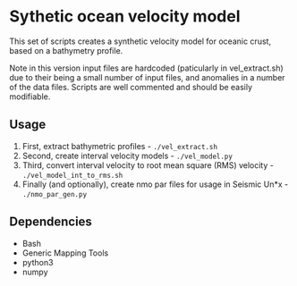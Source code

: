 # Sythetic ocean velocity model
This set of scripts creates a synthetic velocity model for oceanic crust, based on a bathymetry profile. 

Note in this version input files are hardcoded (paticularly in vel_extract.sh) due to their being a small number of input files, and anomalies in a number of the data files. Scripts are well commented and should be easily modifiable. 

## Usage
1. First, extract bathymetric profiles - `./vel_extract.sh`
2. Second, create interval velocity models - `./vel_model.py`
3. Third, convert interval velocity to root mean square (RMS) velocity - `./vel_model_int_to_rms.sh`
4. Finally (and optionally), create nmo par files for usage in Seismic Un*x - `./nmo_par_gen.py`

## Dependencies
* Bash
* Generic Mapping Tools
* python3
* numpy
